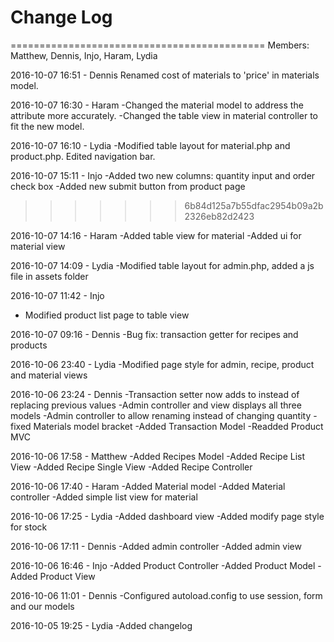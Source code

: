 # Change Log 

============================================
Members: Matthew, Dennis, Injo, Haram, Lydia

2016-10-07 16:51 - Dennis
Renamed cost of materials to 'price' in materials model.

2016-10-07 16:30 - Haram
-Changed the material model to address the attribute more accurately.
-Changed the table view in material controller to fit the new model.

2016-10-07 16:10 - Lydia
-Modified table layout for material.php and product.php. Edited navigation bar.

2016-10-07 15:11 - Injo
-Added two new columns: quantity input and order check box
-Added new submit button from product page
>>>>>>> 6b84d125a7b55dfac2954b09a2b2326eb82d2423

2016-10-07 14:16 - Haram
-Added table view for material
-Added ui for material view

2016-10-07 14:09 - Lydia
-Modified table layout for admin.php, added a js file in assets folder

2016-10-07 11:42 - Injo
- Modified product list page to table view

2016-10-07 09:16 - Dennis
-Bug fix: transaction getter for recipes and products

2016-10-06 23:40 - Lydia
-Modified page style for admin, recipe, product and material views

2016-10-06 23:24 - Dennis
-Transaction setter now adds to instead of replacing previous values
-Admin controller and view displays all three models
-Admin controller to allow renaming instead of changing quantity
-fixed Materials model bracket
-Added Transaction Model
-Readded Product MVC

2016-10-06 17:58 - Matthew
-Added Recipes Model
-Added Recipe List View
-Added Recipe Single View
-Added Recipe Controller

2016-10-06 17:40 - Haram
-Added Material model
-Added Material controller
-Added simple list view for material

2016-10-06 17:25 - Lydia
-Added dashboard view
-Added modify page style for stock 

2016-10-06 17:11 - Dennis
-Added admin controller 
-Added admin view 

2016-10-06 16:46 - Injo
-Added Product Controller
-Added Product Model 
-Added Product View 

2016-10-06 11:01 - Dennis
-Configured autoload.config to use session, form and our models

2016-10-05 19:25 - Lydia
-Added changelog


